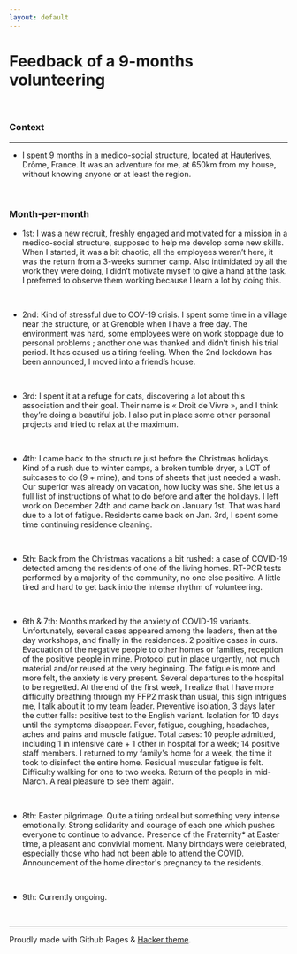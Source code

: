 ```yaml
---
layout: default
---
```


# Feedback of a 9-months volunteering

<br/>

### Context

* * *

 - I spent 9 months in a medico-social structure, located at Hauterives, Drôme, France. It was an adventure for me, at 650km from my house, without knowing anyone or at least the region.

<br/>


### Month-per-month

 - 1st: I was a new recruit, freshly engaged and motivated for a mission in a medico-social structure, supposed to help me develop some new skills. When I started, it was a bit chaotic, all the employees weren’t here, it was the return from a 3-weeks summer camp. Also intimidated by all the work they were doing, I didn’t motivate myself to give a hand at the task. I preferred to observe them working because I learn a lot by doing this.
<br/>

 - 2nd: Kind of stressful due to COV-19 crisis. I spent some time in a village near the structure, or at Grenoble when I have a free day. The environment was hard, some employees were on work stoppage due to personal problems ; another one was thanked and didn’t finish his trial period. It has caused us a tiring feeling. When the 2nd lockdown has been announced, I moved into a friend’s house.
<br/>

 - 3rd: I spent it at a refuge for cats, discovering a lot about this association and their goal. Their name is « Droit de Vivre », and I think they’re doing a beautiful job. I also put in place some other personal projects and tried to relax at the maximum.
<br/>

- 4th: I came back to the structure just before the Christmas holidays. Kind of a rush due to winter camps, a broken tumble dryer, a LOT of suitcases to do (9 + mine), and tons of sheets that just needed a wash. Our superior was already on vacation, how lucky was she. She let us a full list of instructions of what to do before and after the holidays. I left work on December 24th and came back on January 1st. That was hard due to a lot of fatigue. Residents came back on Jan. 3rd, I spent some time continuing residence cleaning.
<br/>

- 5th: Back from the Christmas vacations a bit rushed: a case of COVID-19 detected among the residents of one of the living homes. RT-PCR tests performed by a majority of the community, no one else positive. A little tired and hard to get back into the intense rhythm of volunteering.
<br/>

- 6th & 7th: Months marked by the anxiety of COVID-19 variants. Unfortunately, several cases appeared among the leaders, then at the day workshops, and finally in the residences. 2 positive cases in ours. Evacuation of the negative people to other homes or families, reception of the positive people in mine. Protocol put in place urgently, not much material and/or reused at the very beginning. The fatigue is more and more felt, the anxiety is very present. Several departures to the hospital to be regretted. At the end of the first week, I realize that I have more difficulty breathing through my FFP2 mask than usual, this sign intrigues me, I talk about it to my team leader. Preventive isolation, 3 days later the cutter falls: positive test to the English variant. Isolation for 10 days until the symptoms disappear. Fever, fatigue, coughing, headaches, aches and pains and muscle fatigue.
Total cases: 10 people admitted, including 1 in intensive care + 1 other in hospital for a week; 14 positive staff members.
I returned to my family's home for a week, the time it took to disinfect the entire home. Residual muscular fatigue is felt. Difficulty walking for one to two weeks.
Return of the people in mid-March. A real pleasure to see them again.
<br/>

- 8th: Easter pilgrimage. Quite a tiring ordeal but something very intense emotionally. Strong solidarity and courage of each one which pushes everyone to continue to advance. Presence of the Fraternity* at Easter time, a pleasant and convivial moment.
Many birthdays were celebrated, especially those who had not been able to attend the COVID. Announcement of the home director's pregnancy to the residents.
<br/>

- 9th: Currently ongoing.
<br/>


* * *
Proudly made with Github Pages & [Hacker theme](https://pages-themes.github.io/hacker/).
